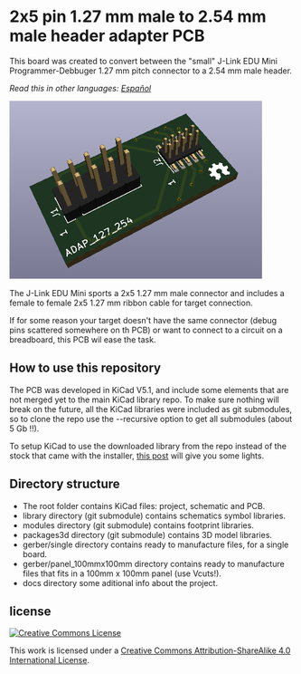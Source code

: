 # 2x5 pin 1.27 mm male to 2.54 mm male header adapter PCB

This board was created to convert  between the "small" J-Link EDU Mini Programmer-Debbuger 1.27 mm pitch connector to a 2.54 mm male header.

*Read this in other languages: [Español](README.es.md)*

![PCB 3D picture](docs/pcb3d.png)

The J-Link EDU Mini sports a 2x5 1.27 mm male connector and includes a female to female 2x5 1.27 mm ribbon cable for target connection.

If for some reason your target doesn't have the same connector (debug pins scattered somewhere on th PCB) or want to connect to a circuit on a breadboard, this PCB wil ease the task. 
## How to use this repository

The PCB was developed in KiCad V5.1, and include some elements that are not merged yet to the main KiCad library repo.  To make sure nothing  will break on the future, all the KiCad libraries were included as git submodules, so to clone the repo use the  --recursive option to get all submodules (about 5 Gb !!).

To setup KiCad to use the downloaded library from the repo instead of the stock that came with the installer, [this post](https://forum.kicad.info/t/library-management-in-kicad-version-5/14636) will give you some lights.

## Directory structure

* The root folder contains KiCad files: project, schematic and PCB.
* library directory (git submodule) contains schematics symbol libraries.
* modules directory (git submodule) contains footprint libraries.
* packages3d directory (git submodule) contains 3D model libraries.
* gerber/single directory contains ready to manufacture files, for a single board.
* gerber/panel_100mmx100mm directory contains ready to manufacture files that fits in a 100mm x 100mm panel (use Vcuts!).
* docs directory some aditional info about the project.

## license

[![Creative Commons License](https://i.creativecommons.org/l/by-sa/4.0/88x31.png)](http://creativecommons.org/licenses/by-sa/4.0/)

This work is licensed under a [Creative Commons Attribution-ShareAlike 4.0 International License](http://creativecommons.org/licenses/by-sa/4.0/).
